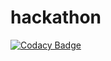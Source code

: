 # hackathon

[![Codacy Badge](https://api.codacy.com/project/badge/Grade/ddeb524c37414398bc93bb8cf057451d)](https://app.codacy.com/app/IlyaShikhovtsev/hackathon?utm_source=github.com&utm_medium=referral&utm_content=IlyaShikhovtsev/hackathon&utm_campaign=Badge_Grade_Dashboard)